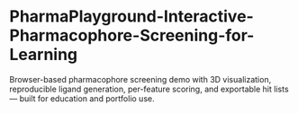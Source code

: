 # PharmaPlayground-Interactive-Pharmacophore-Screening-for-Learning
Browser-based pharmacophore screening demo with 3D visualization, reproducible ligand generation, per-feature scoring, and exportable hit lists — built for education and portfolio use.
